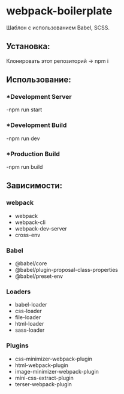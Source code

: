 # webpack-boilerplate

Шаблон с использованием Babel, SCSS.

<h2>Установка:</h2>

Клонировать этот репозиторий -> npm i

<h2>Использование:</h2>

<h3>*Development Server</h3>

-npm run start

<h3>*Development Build</h3>

-npm run dev

<h3>*Production Build</h3>

-npm run build

<h2>Зависимости:</h2>

<h3>webpack</h3>

<ul>
  <li>webpack</li>
  <li>webpack-cli</li>
  <li>webpack-dev-server</li>
  <li>cross-env</li>
</ul>
  
<h3>Babel</h3>
  
<ul>
  <li>@babel/core</li>
  <li>@babel/plugin-proposal-class-properties</li>
  <li>@babel/preset-env</li>
</ul>

<h3>Loaders</h3>
  
<ul>
  <li>babel-loader</li>
  <li>css-loader</li>
  <li>file-loader</li>
  <li>html-loader</li>
  <li>sass-loader</li>
</ul>

<h3>Plugins</h3>
  
<ul>
  <li>css-minimizer-webpack-plugin</li>
  <li>html-webpack-plugin</li>
  <li>image-minimizer-webpack-plugin</li>
  <li>mini-css-extract-plugin</li>
  <li>terser-webpack-plugin</li>
</ul>
